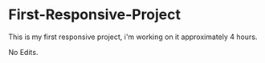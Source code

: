 # First-Responsive-Project

This is my first responsive project, i'm working on it approximately 4 hours.

No Edits.
